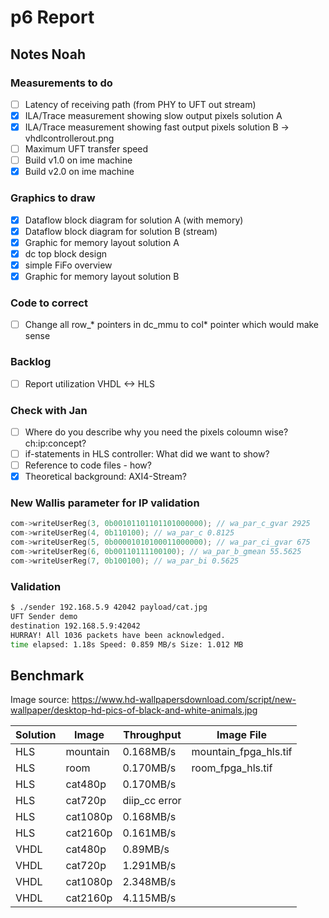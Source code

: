 # p6 Report

## Notes Noah
### Measurements to do
* [ ] Latency of receiving path (from PHY to UFT out stream)
* [x] ILA/Trace measurement showing slow output pixels solution A
* [x] ILA/Trace measurement showing fast output pixels solution B -> vhdlcontrollerout.png
* [ ] Maximum UFT transfer speed
* [ ] Build v1.0 on ime machine
* [x] Build v2.0 on ime machine

### Graphics to draw
* [x] Dataflow block diagram for solution A (with memory)
* [x] Dataflow block diagram for solution B (stream)
* [x] Graphic for memory layout solution A
* [x] dc top block design
* [x] simple FiFo overview
* [x] Graphic for memory layout solution B

### Code to correct
* [ ] Change all row_* pointers in dc_mmu to col* pointer which would make sense

### Backlog
* [ ] Report utilization VHDL <-> HLS

### Check with Jan
* [ ] Where do you describe why you need the pixels coloumn wise? ch:ip:concept?
* [ ] if-statements in HLS controller: What did we want to show?
* [ ] Reference to code files - how?
* [x] Theoretical background: AXI4-Stream?

### New Wallis parameter for IP validation
```C
com->writeUserReg(3, 0b00101101101101000000); // wa_par_c_gvar 2925
com->writeUserReg(4, 0b110100); // wa_par_c 0.8125
com->writeUserReg(5, 0b00001010100011000000); // wa_par_ci_gvar 675
com->writeUserReg(6, 0b00110111100100); // wa_par_b_gmean 55.5625
com->writeUserReg(7, 0b100100); // wa_par_bi 0.5625
```

### Validation
```bash
$ ./sender 192.168.5.9 42042 payload/cat.jpg
UFT Sender demo
destination 192.168.5.9:42042
HURRAY! All 1036 packets have been acknowledged.
time elapsed: 1.18s Speed: 0.859 MB/s Size: 1.012 MB
```

## Benchmark

Image source: https://www.hd-wallpapersdownload.com/script/new-wallpaper/desktop-hd-pics-of-black-and-white-animals.jpg

| Solution | Image | Throughput | Image File |
|----------|-------|------------|------------|
| HLS      | mountain | 0.168MB/s | mountain_fpga_hls.tif |
| HLS      | room     | 0.170MB/s | room_fpga_hls.tif |
| HLS      | cat480p  | 0.170MB/s |  |
| HLS      | cat720p  | diip_cc error |  |
| HLS      | cat1080p  | 0.168MB/s |  |
| HLS      | cat2160p  | 0.161MB/s |  |
| VHDL     | cat480p  | 0.89MB/s |  |
| VHDL     | cat720p  | 1.291MB/s |  |
| VHDL     | cat1080p  | 2.348MB/s |  |
| VHDL     | cat2160p  | 4.115MB/s |  |
